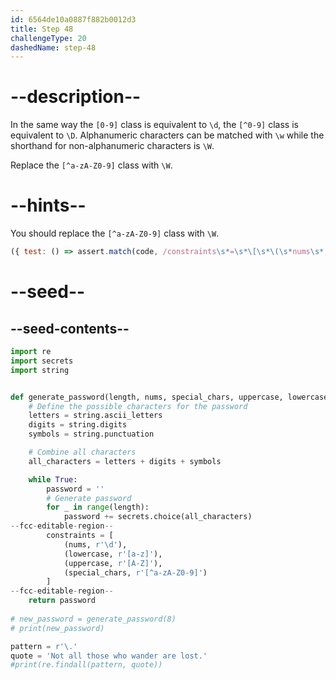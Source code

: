 ```yaml
---
id: 6564de10a0887f882b0012d3
title: Step 48
challengeType: 20
dashedName: step-48
---
```


# --description--

In the same way the `[0-9]` class is equivalent to `\d`, the `[^0-9]` class is equivalent to `\D`. Alphanumeric characters can be matched with `\w` while the shorthand for non-alphanumeric characters is `\W`.

Replace the `[^a-zA-Z0-9]` class with `\W`.

# --hints--

You should replace the `[^a-zA-Z0-9]` class with `\W`.

```js
({ test: () => assert.match(code, /constraints\s*=\s*\[\s*\(\s*nums\s*,\s*r("|')\\d\1\s*\)\s*,\s*\(\s*lowercase\s*,\s*r("|')\[a-z\]\2\s*\)\s*,\s*\(\s*uppercase\s*,\s*r("|')\[A-Z\]\3\s*\)\s*,\s*\(\s*special_chars\s*,\s*r("|')\\W\4\s*\)\s*,?\s*\]/) })
```

# --seed--

## --seed-contents--

```py
import re
import secrets
import string


def generate_password(length, nums, special_chars, uppercase, lowercase):    
    # Define the possible characters for the password
    letters = string.ascii_letters
    digits = string.digits
    symbols = string.punctuation

    # Combine all characters
    all_characters = letters + digits + symbols

    while True:
        password = ''
        # Generate password
        for _ in range(length):
            password += secrets.choice(all_characters)
--fcc-editable-region--        
        constraints = [
            (nums, r'\d'),
            (lowercase, r'[a-z]'),
            (uppercase, r'[A-Z]'),
            (special_chars, r'[^a-zA-Z0-9]')
        ]        
--fcc-editable-region--
    return password
    
# new_password = generate_password(8)
# print(new_password)

pattern = r'\.'
quote = 'Not all those who wander are lost.'
#print(re.findall(pattern, quote))

```
